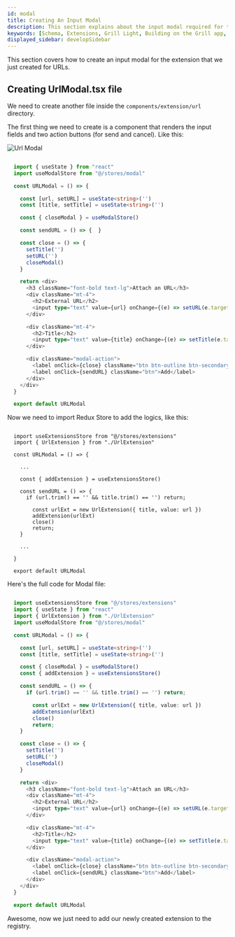 ```yaml
---
id: modal
title: Creating An Input Modal
description: This section explains about the input modal required for the extension of Grill Light.
keywords: [Schema, Extensions, Grill Light, Building on the Grill app, Web3 Social, Blockchain, Subsocial]
displayed_sidebar: developSidebar
---
```


This section covers how to create an input modal for the extension that we just created for URLs.

## Creating UrlModal.tsx file

We need to create another file inside the `components/extension/url` directory.

The first thing we need to create is a component that renders the input fields and two action buttons (for send and cancel). Like this:

![Url Modal](/img/extension/url-modal.png)

```ts

  import { useState } from "react"
  import useModalStore from "@/stores/modal"

  const URLModal = () => {

    const [url, setURL] = useState<string>('')
    const [title, setTitle] = useState<string>('')

    const { closeModal } = useModalStore()

    const sendURL = () => {  }

    const close = () => {
      setTitle('')
      setURL('')
      closeModal()
    }

    return <div>
      <h3 className="font-bold text-lg">Attach an URL</h3>
      <div className="mt-4">
        <h2>External URL</h2>
        <input type="text" value={url} onChange={(e) => setURL(e.target.value)} placeholder="Paste your external URL" className="input input-bordered w-full max-w-xs mt-1" />
      </div>

      <div className="mt-4">
        <h2>Title</h2>
        <input type="text" value={title} onChange={(e) => setTitle(e.target.value)} placeholder="Any title for the URL" className="input input-bordered w-full max-w-xs mt-1" />
      </div>

      <div className="modal-action">
        <label onClick={close} className="btn btn-outline btn-secondary">Cancel</label>
        <label onClick={sendURL} className="btn">Add</label>
      </div>
    </div>
  }

  export default URLModal

```

Now we need to import Redux Store to add the logics, like this:

```tsx
  
  import useExtensionsStore from "@/stores/extensions"
  import { UrlExtension } from "./UrlExtension"

  const URLModal = () => {
  
    ...
    
    const { addExtension } = useExtensionsStore()

    const sendURL = () => {
      if (url.trim() == '' && title.trim() == '') return;

        const urlExt = new UrlExtension({ title, value: url })
        addExtension(urlExt)
        close()
        return;
    }

    ...

  }

  export default URLModal
```

Here's the full code for Modal file:

```ts

  import useExtensionsStore from "@/stores/extensions"
  import { useState } from "react"
  import { UrlExtension } from "./UrlExtension"
  import useModalStore from "@/stores/modal"

  const URLModal = () => {

    const [url, setURL] = useState<string>('')
    const [title, setTitle] = useState<string>('')

    const { closeModal } = useModalStore()
    const { addExtension } = useExtensionsStore()

    const sendURL = () => {
      if (url.trim() == '' && title.trim() == '') return;

        const urlExt = new UrlExtension({ title, value: url })
        addExtension(urlExt)
        close()
        return;
    }

    const close = () => {
      setTitle('')
      setURL('')
      closeModal()
    }

    return <div>
      <h3 className="font-bold text-lg">Attach an URL</h3>
      <div className="mt-4">
        <h2>External URL</h2>
        <input type="text" value={url} onChange={(e) => setURL(e.target.value)} placeholder="Paste your external URL" className="input input-bordered w-full max-w-xs mt-1" />
      </div>

      <div className="mt-4">
        <h2>Title</h2>
        <input type="text" value={title} onChange={(e) => setTitle(e.target.value)} placeholder="Any title for the URL" className="input input-bordered w-full max-w-xs mt-1" />
      </div>

      <div className="modal-action">
        <label onClick={close} className="btn btn-outline btn-secondary">Cancel</label>
        <label onClick={sendURL} className="btn">Add</label>
      </div>
    </div>
  }

  export default URLModal

```

Awesome, now we just need to add our newly created extension to the registry.
